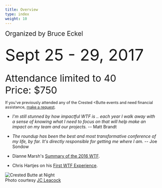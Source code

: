 ```yaml
---
title: Overview
type: index
weight: 10
---
```


<span style="font-size:150%">Organized by Bruce Eckel<br/><br/>
<span style="font-size:250%">Sept 25 - 29, 2017</span><br/><br/>
<span style="font-size:150%">Attendance limited to 40<br/>
Price: $750</span>

<span style="font-size:90%">If you've previously attended any of the Crested
<Butte events and need financial assistance,
<a href="https://softwarearchitectureforum.github.io/contact/">make a
request</a>.</span>

- *I'm still stunned by how impactful WTF is .. each year I walk away with a sense of knowing what I need to focus on that will help make an impact on my team and our projects.* -- Matt Brandt

- *The roundup has been the best and most transformative conference of my life, by far. It's directly responsible for getting me where I am.* -- Joe Sondow

- Dianne Marsh's [Summary of the 2016 WTF](http://diannemarsh.com/conference-summary-winter-tech-forum-2016/).

- Chris Hartjes on his [First WTF Experience](https://www.littlehart.net/atthekeyboard/2017/03/12/fighting-fear-and-loathing-in-crested-butte/).


![Crested Butte at Night](/images/CrestedButte.jpg)\
Photo courtesy [JC Leacock](http://www.jcleacock.com/)
